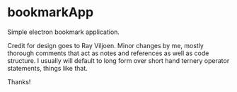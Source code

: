 # bookmarkApp
Simple electron bookmark application.

Credit for design goes to Ray Viljoen.  Minor changes by me, mostly thorough comments that act as notes and references as well as code structure.  I usually will default to long form over short hand ternery operator statements, things like that.

Thanks!
